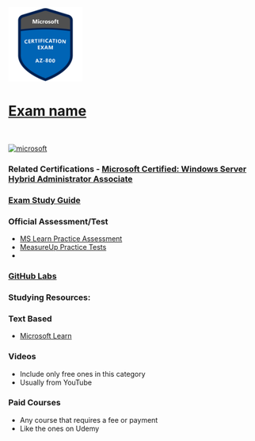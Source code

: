 <img src="/Images/certs/az-800.png" width="150" height="150">

# [Exam name](https://learn.microsoft.com/certifications/exams/az-800)
<br>

<a href='https://learn.microsoft.com/en-us/certifications/browse/?type=role-based&levels=intermediate' target="_blank"><img alt='microsoft' src='https://img.shields.io/badge/associate-100000?style=for-the-badge&logo=microsoft&logoColor=white&labelColor=0078D4&color=212221'/></a> 

### Related Certifications - [Microsoft Certified: Windows Server Hybrid Administrator Associate](https://learn.microsoft.com/en-us/certifications/windows-server-hybrid-administrator)

### [Exam Study Guide](https://aka.ms/az800-studyguide)

### Official Assessment/Test
- [MS Learn Practice Assessment](https://learn.microsoft.com/certifications/exams/az-800/practice/assessment?assessment-type=practice&assessmentId=67)
- [MeasureUp Practice Tests](https://www.measureup.com/microsoft-practice-test-az-800-administering-windows-server-hybrid-core-infrastructure.html)
- 
### [GitHub Labs](https://aka.ms/az800labs)

### Studying Resources:

### Text Based
- [Microsoft Learn](https://learn.microsoft.com/certifications/exams/az-800)

### Videos
- Include only free ones in this category
- Usually from YouTube

### Paid Courses
- Any course that requires a fee or payment
- Like the ones on Udemy
